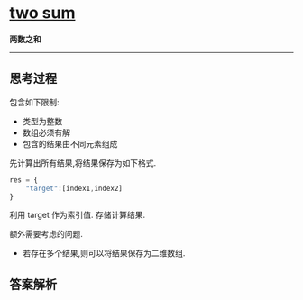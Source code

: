 [two sum ](https://leetcode.com/problems/two-sum/description/)
====

**两数之和**

------

## 思考过程
包含如下限制:
* 类型为整数
* 数组必须有解
* 包含的结果由不同元素组成

先计算出所有结果,将结果保存为如下格式.
```js
res = {
    "target":[index1,index2]
} 
```
利用 target 作为索引值.
存储计算结果.

额外需要考虑的问题.

* 若存在多个结果,则可以将结果保存为二维数组.



## 答案解析
